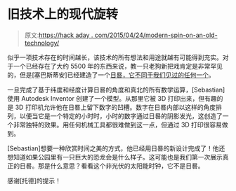 # 旧技术上的现代旋转

> 原文:[https://hack aday . com/2015/04/24/modern-spin-on-an-old-technology/](https://hackaday.com/2015/04/24/modern-spin-on-an-old-technology/)

似乎一项技术存在的时间越长，该技术的所有想法和用途就越有可能得到充实。对于一个已经存在了大约 5500 年的东西来说，教一只老狗新把戏肯定是非常罕见的，但是[塞巴斯蒂安]已经建造了一个[日晷，它不同于我们见过的任何一个](http://www.instructables.com/id/Time-oclock-shadow/?ALLSTEPS)。

一旦完成了基于纬度和经度计算日晷的角度和真北的所有数学运算，[Sebastian]使用 Autodesk Inventor 创建了一个模型。从那里它被 3D 打印出来，但有趣的是 3D 打印机允许他在日晷上留下数字的凹槽。数字在日晷内部以这样的角度排列，以便当它是一个特定的小时时，小时的数字通过日晷的阴影发光，这创造了一个非常独特的效果。用任何机械工具都很难做到这一点，但通过 3D 打印很容易做到。

[Sebastian]想要一种欣赏时间之美的方式，他已经用日晷的新设计完成了！他还想知道如果公园里有一只巨大的恐龙会是什么样子。这可能也是我们第一次展示真正的日晷。那是什么意思？看看这个非光伏的太阳能时钟，它不是日晷。

感谢[托德]的提示！